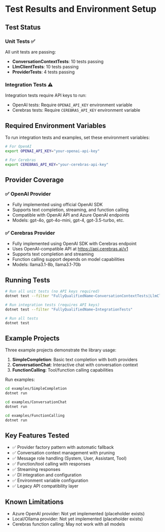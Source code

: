 # Test Results and Environment Setup

## Test Status

### Unit Tests ✅
All unit tests are passing:
- **ConversationContextTests**: 10 tests passing
- **LlmClientTests**: 10 tests passing  
- **ProviderTests**: 4 tests passing

### Integration Tests ⚠️
Integration tests require API keys to run:
- OpenAI tests: Require `OPENAI_API_KEY` environment variable
- Cerebras tests: Require `CEREBRAS_API_KEY` environment variable

## Required Environment Variables

To run integration tests and examples, set these environment variables:

```bash
# For OpenAI
export OPENAI_API_KEY="your-openai-api-key"

# For Cerebras
export CEREBRAS_API_KEY="your-cerebras-api-key"
```

## Provider Coverage

### ✅ OpenAI Provider
- Fully implemented using official OpenAI SDK
- Supports text completion, streaming, and function calling
- Compatible with OpenAI API and Azure OpenAI endpoints
- Models: gpt-4o, gpt-4o-mini, gpt-4, gpt-3.5-turbo, etc.

### ✅ Cerebras Provider  
- Fully implemented using OpenAI SDK with Cerebras endpoint
- Uses OpenAI-compatible API at https://api.cerebras.ai/v1
- Supports text completion and streaming
- Function calling support depends on model capabilities
- Models: llama3.1-8b, llama3.1-70b

## Running Tests

```bash
# Run all unit tests (no API keys required)
dotnet test --filter "FullyQualifiedName~ConversationContextTests|LlmClientTests|ProviderTests"

# Run integration tests (requires API keys)
dotnet test --filter "FullyQualifiedName~IntegrationTests"

# Run all tests
dotnet test
```

## Example Projects

Three example projects demonstrate the library usage:

1. **SimpleCompletion**: Basic text completion with both providers
2. **ConversationChat**: Interactive chat with conversation context
3. **FunctionCalling**: Tool/function calling capabilities

Run examples:
```bash
cd examples/SimpleCompletion
dotnet run

cd examples/ConversationChat  
dotnet run

cd examples/FunctionCalling
dotnet run
```

## Key Features Tested

- ✅ Provider factory pattern with automatic fallback
- ✅ Conversation context management with pruning
- ✅ Message role handling (System, User, Assistant, Tool)
- ✅ Function/tool calling with responses
- ✅ Streaming responses
- ✅ DI integration and configuration
- ✅ Environment variable configuration
- ✅ Legacy API compatibility layer

## Known Limitations

- Azure OpenAI provider: Not yet implemented (placeholder exists)
- Local/Ollama provider: Not yet implemented (placeholder exists)
- Cerebras function calling: May not work with all models